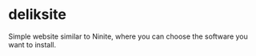 # deliksite
 Simple website similar to Ninite, where you can choose the software you want to install.
